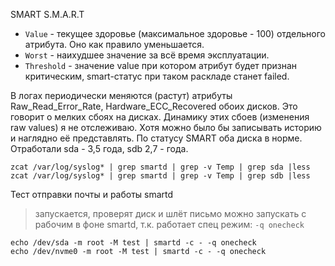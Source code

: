 SMART S.M.A.R.T

- `Value` - текущее здоровье (максимальное здоровье - 100) отдельного атрибута. Оно как правило уменьшается.
- `Worst` - наихудшее значение за всё время эксплуатации.
- `Threshold` - значение value при котором атрибут будет признан критическим, smart-статус при таком раскладе станет failed.

В логах периодически меняются (растут) атрибуты Raw_Read_Error_Rate, Hardware_ECC_Recovered обоих дисков. Это говорит о мелких сбоях на дисках. Динамику этих сбоев (изменения raw values) я не отслеживаю. Хотя можно было бы записывать историю и наглядно её представлять. По статусу SMART оба диска в норме. Отработали sda - 3,5 года, sdb 2,7 - года.

```
zcat /var/log/syslog* | grep smartd | grep -v Temp | grep sda |less
zcat /var/log/syslog* | grep smartd | grep -v Temp | grep sdb |less
```



Тест отправки почты и работы smartd
> запускается, проверят диск и шлёт письмо
> можно запускать с рабочим в фоне smartd, т.к. работает спец режим: `-q onecheck`
```
echo /dev/sda -m root -M test | smartd -c - -q onecheck
echo /dev/nvme0 -m root -M test | smartd -c - -q onecheck
```
